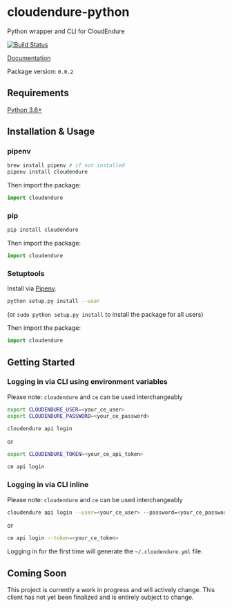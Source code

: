 # cloudendure-python

Python wrapper and CLI for CloudEndure

[![Build Status](https://travis-ci.com/mbeacom/cloudendure-python.svg?branch=master)](https://travis-ci.com/mbeacom/cloudendure-python)

[Documentation](https://mbeacom.github.io/cloudendure-python/)

Package version: `0.0.2`

## Requirements

[Python 3.6+](https://www.python.org/downloads/)

## Installation & Usage

### pipenv

```sh
brew install pipenv # if not installed
pipenv install cloudendure
```

Then import the package:

```python
import cloudendure
```

### pip

```sh
pip install cloudendure
```

Then import the package:

```python
import cloudendure
```

### Setuptools

Install via [Pipenv](https://docs.pipenv.org/en/latest/).

```sh
python setup.py install --user
```

(or `sudo python setup.py install` to install the package for all users)

Then import the package:

```python
import cloudendure
```

## Getting Started

### Logging in via CLI using environment variables

Please note:  `cloudendure` and `ce` can be used interchangeably

```sh
export CLOUDENDURE_USER=<your_ce_user>
export CLOUDENDURE_PASSWORD=<your_ce_password>

cloudendure api login
```

or

```sh
export CLOUDENDURE_TOKEN=<your_ce_api_token>

ce api login
```

### Logging in via CLI inline

Please note:  `cloudendure` and `ce` can be used interchangeably

```sh
cloudendure api login --user=<your_ce_user> --password=<your_ce_password>
```

or

```sh
ce api login --token=<your_ce_token>
```

Logging in for the first time will generate the `~/.cloudendure.yml` file.

## Coming Soon

This project is currently a work in progress and will actively change.  This client has not yet been finalized and is entirely subject to change.
